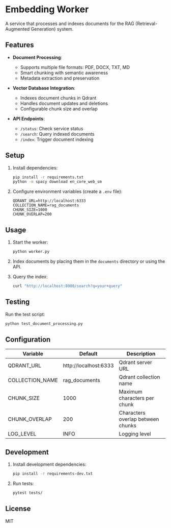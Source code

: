 # Embedding Worker

A service that processes and indexes documents for the RAG (Retrieval-Augmented Generation) system.

## Features

- **Document Processing**:
  - Supports multiple file formats: PDF, DOCX, TXT, MD
  - Smart chunking with semantic awareness
  - Metadata extraction and preservation

- **Vector Database Integration**:
  - Indexes document chunks in Qdrant
  - Handles document updates and deletions
  - Configurable chunk size and overlap

- **API Endpoints**:
  - `/status`: Check service status
  - `/search`: Query indexed documents
  - `/index`: Trigger document indexing

## Setup

1. Install dependencies:
   ```bash
   pip install -r requirements.txt
   python -m spacy download en_core_web_sm
   ```

2. Configure environment variables (create a `.env` file):
   ```
   QDRANT_URL=http://localhost:6333
   COLLECTION_NAME=rag_documents
   CHUNK_SIZE=1000
   CHUNK_OVERLAP=200
   ```

## Usage

1. Start the worker:
   ```bash
   python worker.py
   ```

2. Index documents by placing them in the `documents` directory or using the API.

3. Query the index:
   ```bash
   curl "http://localhost:8000/search?q=your+query"
   ```

## Testing

Run the test script:
```bash
python test_document_processing.py
```

## Configuration

| Variable | Default | Description |
|----------|---------|-------------|
| QDRANT_URL | http://localhost:6333 | Qdrant server URL |
| COLLECTION_NAME | rag_documents | Qdrant collection name |
| CHUNK_SIZE | 1000 | Maximum characters per chunk |
| CHUNK_OVERLAP | 200 | Characters overlap between chunks |
| LOG_LEVEL | INFO | Logging level |

## Development

1. Install development dependencies:
   ```bash
   pip install -r requirements-dev.txt
   ```

2. Run tests:
   ```bash
   pytest tests/
   ```

## License

MIT
